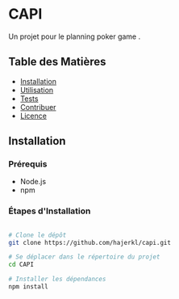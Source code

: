 # CAPI

Un projet pour le planning poker game .

## Table des Matières

- [Installation](#installation)
- [Utilisation](#utilisation)
- [Tests](#tests)
- [Contribuer](#contribuer)
- [Licence](#licence)

## Installation

### Prérequis

- Node.js
- npm

### Étapes d'Installation

```bash

# Clone le dépôt
git clone https://github.com/hajerkl/capi.git

# Se déplacer dans le répertoire du projet
cd CAPI

# Installer les dépendances
npm install
